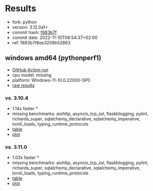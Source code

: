 # Results

- fork: python
- version: 3.12.0a1+
- commit hash: [f883b7f](https://github.com/python/cpython/commit/f883b7f)
- commit date: 2022-11-10T08:54:37+02:00
- ref: f883b7f8ee3209b52863

## windows amd64 (pythonperf1)

- [GitHub Action run](https://github.com/faster-cpython/benchmarking/actions/runs/4610010384)
- cpu model: missing
- platform: Windows-11-10.0.22000-SP0
- [raw results](bm-20221110-pythonperf1-amd64-python-f883b7f8ee3209b52863-3.12.0a1%2B-f883b7f.json)

### vs. 3.10.4

- 1.14x faster \*
- missing benchmarks: aiohttp, asyncio_tcp_ssl, flaskblogging, pylint, richards_super, sqlalchemy_declarative, sqlalchemy_imperative, tomli_loads, typing_runtime_protocols
- [table](bm-20221110-pythonperf1-amd64-python-f883b7f8ee3209b52863-3.12.0a1%2B-f883b7f-vs-3.10.4.md)
- [plot](bm-20221110-pythonperf1-amd64-python-f883b7f8ee3209b52863-3.12.0a1%2B-f883b7f-vs-3.10.4.png)

### vs. 3.11.0

- 1.03x faster \*
- missing benchmarks: aiohttp, asyncio_tcp_ssl, flaskblogging, pylint, richards_super, sqlalchemy_declarative, sqlalchemy_imperative, tomli_loads, typing_runtime_protocols
- [table](bm-20221110-pythonperf1-amd64-python-f883b7f8ee3209b52863-3.12.0a1%2B-f883b7f-vs-3.11.0.md)
- [plot](bm-20221110-pythonperf1-amd64-python-f883b7f8ee3209b52863-3.12.0a1%2B-f883b7f-vs-3.11.0.png)

